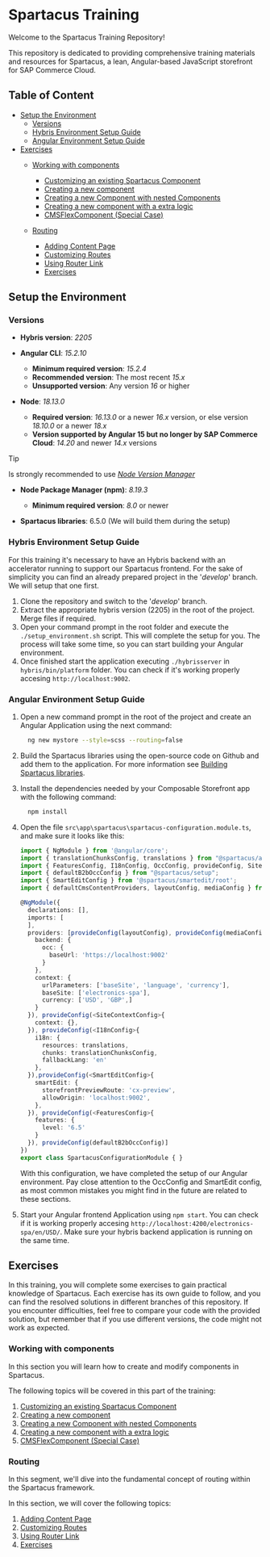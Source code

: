 # Spartacus Training

Welcome to the Spartacus Training Repository!

This repository is dedicated to providing comprehensive training materials and resources for Spartacus, a lean, Angular-based JavaScript storefront for SAP Commerce Cloud.

## Table of Content

- [Setup the Environment](#setup-the-environment)
  - [Versions](#versions)
  - [Hybris Environment Setup Guide](#hybris-environment-setup-guide)
  - [Angular Environment Setup Guide](#angular-environment-setup-guide)
- [Exercises](#exercises)
  - [Working with components](#working-with-components)
    - [Customizing an existing Spartacus Component](./resources/docs/exercises/01-customizing-an-existing-spartacus-component.md)
    - [Creating a new component](./resources/docs/exercises/02-creating-a-new-component.md)
    - [Creating a new Component with nested Components](./resources/docs/exercises/03-creating-a-new-component-with-nested-components.md)
    - [Creating a new component with a extra logic](./resources/docs/exercises/04-creating-a-new-component-with-a-extra-logic.md)
    - [CMSFlexComponent (Special Case)](./resources/docs/exercises/05-cmsflexcomponent-(special-case).md)
    
  - [Routing](#routing)
    - [Adding Content Page](./resources/docs/routing/01-adding-content-page.md)
    - [Customizing Routes](./resources/docs/routing/02-customizing-routes.md)
    - [Using Router Link](./resources/docs/routing/03-using-router-links.md)
    - [Exercises](./resources/docs/routing/04-exercises.md)

## Setup the Environment

### Versions

- **Hybris version**: *2205*

- **Angular CLI**: *15.2.10*
  - **Minimum required version**: *15.2.4*
  - **Recommended version**: The most recent *15.x*
  - **Unsupported version**: Any version *16* or higher

- **Node**: *18.13.0*
  - **Required version**: *16.13.0* or a newer *16.x* version, or else version *18.10.0* or a newer *18.x*
  - **Version supported by Angular 15 but no longer by SAP Commerce Cloud**: *14.20* and newer *14.x* versions

> [!TIP]
> Is strongly recommended to use [*Node Version Manager*](https://github.com/nvm-sh/nvm)

- **Node Package Manager (npm)**: *8.19.3*
  - **Minimum required version**: *8.0* or newer

- **Spartacus libraries**: 6.5.0 (We will build them during the setup)

### Hybris Environment Setup Guide

For this training it's necessary to have an Hybris backend with an accelerator running to support our Spartacus frontend. For the sake of simplicity you can find an already prepared project in the '*develop*' branch. We will setup that one first.

1. Clone the repository and switch to the '*develop*' branch.
2. Extract the appropriate hybris version (2205) in the root of the project. Merge files if required.
3. Open your command prompt in the root folder and execute the `./setup_environment.sh` script. This will complete the setup for you. The process will take some time, so you can start building your Angular environment.
4. Once finished start the application executing `./hybrisserver` in `hybris/bin/platform` folder. You can check if it's working properly accesing `http://localhost:9002`.

### Angular Environment Setup Guide

1. Open a new command prompt in the root of the project and create an Angular Application using the next command:

    ```sh
      ng new mystore --style=scss --routing=false
    ```

2. Build the Spartacus libraries using the open-source code on Github and add them to the application. For more information see [Building Spartacus libraries](./resources/docs/building-spartacus-libraries.md).
3. Install the dependencies needed by your Composable Storefront app with the following command:

    ```sh
      npm install
    ```

4. Open the file `src\app\spartacus\spartacus-configuration.module.ts`, and make sure it looks like this:

    ```ts
    import { NgModule } from '@angular/core';
    import { translationChunksConfig, translations } from "@spartacus/assets";
    import { FeaturesConfig, I18nConfig, OccConfig, provideConfig, SiteContextConfig } from "@spartacus/core";
    import { defaultB2bOccConfig } from "@spartacus/setup";
    import { SmartEditConfig } from '@spartacus/smartedit/root';
    import { defaultCmsContentProviders, layoutConfig, mediaConfig } from "@spartacus/storefront";

    @NgModule({
      declarations: [],
      imports: [
      ],
      providers: [provideConfig(layoutConfig), provideConfig(mediaConfig), ...defaultCmsContentProviders, provideConfig(<OccConfig>{
        backend: {
          occ: {
            baseUrl: 'https://localhost:9002'
          }
        },
        context: {
          urlParameters: ['baseSite', 'language', 'currency'],
          baseSite: ['electronics-spa'],
          currency: ['USD', 'GBP',]
        }
      }), provideConfig(<SiteContextConfig>{
        context: {},
      }), provideConfig(<I18nConfig>{
        i18n: {
          resources: translations,
          chunks: translationChunksConfig,
          fallbackLang: 'en'
        },
      }),provideConfig(<SmartEditConfig>{
        smartEdit: {
          storefrontPreviewRoute: 'cx-preview',
          allowOrigin: 'localhost:9002',
        },
      }), provideConfig(<FeaturesConfig>{
        features: {
          level: '6.5'
        }
      }), provideConfig(defaultB2bOccConfig)]
    })
    export class SpartacusConfigurationModule { }

    ```

    With this configuration, we have completed the setup of our Angular environment. Pay close attention to the OccConfig and SmartEdit config, as most common mistakes you might find in the future are related to these sections.

5. Start your Angular frontend Application using `npm start`. You can check if it is working properly accesing `http://localhost:4200/electronics-spa/en/USD/`. Make sure your hybris backend application is running on the same time.

## Exercises

In this training, you will complete some exercises to gain practical knowledge of Spartacus. Each exercise has its own guide to follow, and you can find the resolved solutions in different branches of this repository. If you encounter difficulties, feel free to compare your code with the provided solution, but remember that if you use different versions, the code might not work as expected.

### Working with components

In this section you will learn how to create and modify components in Spartacus.

The following topics will be covered in this part of the training:

1. [Customizing an existing Spartacus Component](./resources/docs/exercises/01-customizing-an-existing-spartacus-component.md)
2. [Creating a new component](./resources/docs/exercises/02-creating-a-new-component.md)
3. [Creating a new Component with nested Components](./resources/docs/exercises/03-creating-a-new-component-with-nested-components.md)
4. [Creating a new component with a extra logic](./resources/docs/exercises/04-creating-a-new-component-with-a-extra-logic.md)
5. [CMSFlexComponent (Special Case)](./resources/docs/exercises/05-cmsflexcomponent-(special-case).md)

### Routing

In this segment, we'll dive into the fundamental concept of routing within the Spartacus framework.

In this section, we will cover the following topics:

1. [Adding Content Page](./resources/docs/routing/01-adding-content-page.md)
2. [Customizing Routes](./resources/docs/routing/02-customizing-routes.md)
3. [Using Router Link](./resources/docs/routing/03-using-router-links.md)
4. [Exercises](./resources/docs/routing/04-exercises.md)
